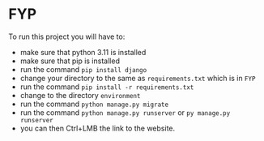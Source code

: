 # FYP
To run this project you will have to:
- make sure that python 3.11 is installed 
- make sure that pip is installed 
- run the command `pip install django`
- change your directory to the same as `requirements.txt` which is in `FYP`
- run the command `pip install -r requirements.txt`
- change to the directory `environment`
- run the command `python manage.py migrate`
- run the command `python manage.py runserver` or `py manage.py runserver`
- you can then Ctrl+LMB the link to the website.
